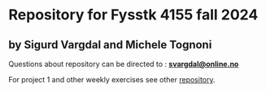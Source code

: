 # Repository for Fysstk 4155 fall 2024
## by Sigurd Vargdal and Michele Tognoni

Questions about repository can be directed to : **<svargdal@online.no>**

For project 1 and other weekly exercises see other [repository](https://github.uio.no/jtstenss/FYS-STK4155).


